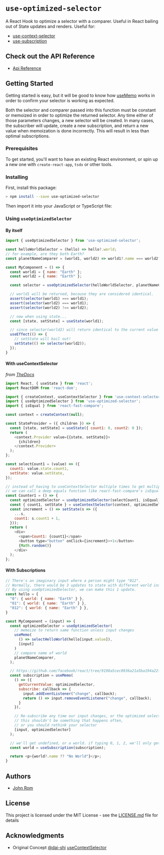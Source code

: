 # `use-optimized-selector`

A React Hook to optimize a selector with a comparer. Useful in React bailing out of State updates and renders. Useful for:

- [use-context-selector](https://www.npmjs.com/package/use-context-selector)
- [use-subscription](https://www.npmjs.com/package/use-subscription)

## Check out the API Reference

- [Api Reference](./docs/API.md)

## Getting Started

Getting started is easy, but it will be good to know how [useMemo](https://reactjs.org/docs/hooks-reference.html#usememo) works in order to confirm your selector is working as expected.

Both the selector and comparer passed into this function must be constant or memoized in order to optimize the returned selector. Any time either of those parameters changes, a new selector will be created. In many cases, the subscriber will update, create a new subscription, and return a new value when memoization is done incorrectly. This will result in less than optimal subscriptions.

### Prerequisites

To get started, you'll want to have an existing React environment, or spin up a new one with `create-react-app`, `tsdx` or other tools.

### Installing

First, install this package:

```bash
> npm install --save use-optimized-selector
```

Then import it into your JavaScript or TypeScript file:

### Using `useOptimizedSelector`

#### By itself

```js
import { useOptimizedSelector } from 'use-optimized-selector';

const helloWorldSelector = (hello) => hello?.world;
// for example, are they both Earth?
const planetNameComparer = (world1, world2) => world1?.name === world2?.name;

const MyComponent = () => {
  const world1 = { name: "Earth" };
  const world2 = { name: "Earth" };

  const selector = useOptimizedSelector(helloWorldSelector, planetNameComparer);

  // world1 will be returned, because they are considered identical.
  assert(selector(world1) === world1);
  assert(selector(world2) === world1);
  assert(selector(world2) !== world2);

  // now when using state...
  const [state, setState] = useState(world1);

  // since selector(world2) will return identical to the current value of useState...
  useEffect(() => {
    // setState will bail out!
    setState(() => selector(world2));
  });
}
```

#### With useContextSelector

_from [TheDocs](https://github.com/dai-shi/use-context-selector)_

```js
import React, { useState } from 'react';
import ReactDOM from 'react-dom';

import { createContext, useContextSelector } from 'use-context-selector';
import { useOptimizedSelector } from 'use-optimized-selector';
import { isEqual } from 'react-fast-compare';

const context = createContext(null);

const StateProvider = ({ children }) => {
  const [state, setState] = useState({ count1: 0, count2: 0 });
  return (
    <context.Provider value={{state, setState}}>
      {children}
    </context.Provider>
  );
};

const selectCount1 = (value) => ({
  count1: value.state.count1,
  setState: value.setState,
});

// instead of having to useContextSelector multiple times to get multiple bits,
// we can call a deep equals function like react-fast-compare's isEqual.
const Counter1 = () => {
  const optimizedSelector = useOptimizedSelector(selectCount1, isEqual);
  const { count1, setState } = useContextSelector(context, optimizedSelector);
  const increment = () => setState(s => ({
    ...s,
    count1: s.count1 + 1,
  }));
  return (
    <div>
      <span>Count1: {count1}</span>
      <button type="button" onClick={increment}>+1</button>
      {Math.random()}
    </div>
  );
};
```

#### With Subscriptions

```js
// There's an imaginary input where a person might type "012".
// Normally, there would be 3 updates to state with different world instances in that time.
// By using useOptimizedSelector, we can make this 1 update.
const hello = {
  "0": { world: { name: "Earth" } },
  "01": { world: { name: "Earth" } },
  "012": { world: { name: "Earth" } },
}

const MyComponent = (input) => {
  const optimizedSelector = useOptimizedSelector(
    // memoize to return same function unless input changes
    useMemo(
      () => selectHelloWorld(hello[input.value]),
      [input]
    )
    // compare name of world
    planetNameComparer,
  );

  // https://github.com/facebook/react/tree/9198a5cec0936a21a5ba194a22fcbac03eba5d1d/packages/use-subscription
  const subscription = useMemo(
    () => ({
      getCurrentValue: optimizedSelector,
      subscribe: callback => {
        input.addEventListener("change", callback);
        return () => input.removeEventListener("change", callback);
      }
    }),

    // Re-subscribe any time our input changes, or the optimized selector changes
    // this shouldn't be something that happens often,
    // or you should rethink your selector
    [input, optimizedSelector]
  );

  // we'll get undefined, or a world. if typing 0, 1, 2, we'll only get one update.
  const world = useSubscription(subscription);

  return <p>{world?.name ?? "No World"}</p>;
}
```

## Authors

* [John Rom](https://johnrom.com)

## License

This project is licensed under the MIT License - see the [LICENSE.md](LICENSE.md) file for details

## Acknowledgments

* Original Concept [@dai-shi](https://github.com/dai-shi) [useContextSelector](https://github.com/dai-shi/use-context-selector/issues/19#issuecomment-767198162)
